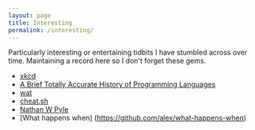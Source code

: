 ```yaml
---
layout: page
title: Interesting
permalink: /interesting/
---
```


Particularly interesting or entertaining tidbits I have stumbled across over time. Maintaining a record here so I don't forget these gems.

- [xkcd](/xkcd/)
- [A Brief Totally Accurate History of Programming Languages](https://medium.com/commitlog/a-brief-totally-accurate-history-of-programming-languages-d2e2b09553f8)
- [wat](https://www.destroyallsoftware.com/talks/wat)
- [cheat.sh](https://github.com/chubin/cheat.sh)
- [Nathan W Pyle](https://www.nathanwpyle.art/strangeplanet)
- [What happens when] (https://github.com/alex/what-happens-when)
